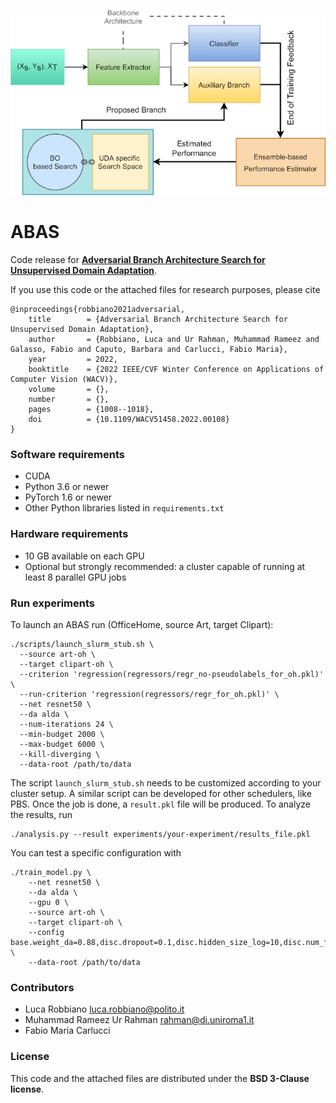 ![ABAS](https://github.com/lr94/abas/blob/master/abas.png?newteaser)

# ABAS

Code release for **[Adversarial Branch Architecture Search for Unsupervised Domain Adaptation](https://arxiv.org/pdf/2102.06679.pdf)**.

If you use this code or the attached files for research purposes, please cite
```
@inproceedings{robbiano2021adversarial,
	title        = {Adversarial Branch Architecture Search for Unsupervised Domain Adaptation},
	author       = {Robbiano, Luca and Ur Rahman, Muhammad Rameez and Galasso, Fabio and Caputo, Barbara and Carlucci, Fabio Maria},
	year         = 2022,
	booktitle    = {2022 IEEE/CVF Winter Conference on Applications of Computer Vision (WACV)},
	volume       = {},
	number       = {},
	pages        = {1008--1018},
	doi          = {10.1109/WACV51458.2022.00108}
}
```

### Software requirements
* CUDA
* Python 3.6 or newer
* PyTorch 1.6 or newer
* Other Python libraries listed in `requirements.txt`

### Hardware requirements
* 10 GB available on each GPU
* Optional but strongly recommended: a cluster capable of running at least 8 parallel GPU jobs

### Run experiments

To launch an ABAS run (OfficeHome, source Art, target Clipart):

```
./scripts/launch_slurm_stub.sh \
  --source art-oh \
  --target clipart-oh \
  --criterion 'regression(regressors/regr_no-pseudolabels_for_oh.pkl)' \
  --run-criterion 'regression(regressors/regr_for_oh.pkl)' \
  --net resnet50 \
  --da alda \
  --num-iterations 24 \
  --min-budget 2000 \
  --max-budget 6000 \
  --kill-diverging \
  --data-root /path/to/data
```

The script `launch_slurm_stub.sh` needs to be customized according to your cluster setup. A similar script can be developed for other schedulers, like PBS.
Once the job is done, a `result.pkl` file will be produced. To analyze the results, run

```
./analysis.py --result experiments/your-experiment/results_file.pkl
```

You can test a specific configuration with

```
./train_model.py \
    --net resnet50 \
    --da alda \
    --gpu 0 \
    --source art-oh \
    --target clipart-oh \
    --config base.weight_da=0.88,disc.dropout=0.1,disc.hidden_size_log=10,disc.num_fc_layers=5,net.bottleneck_size_log=9 \
    --data-root /path/to/data
```

### Contributors

* Luca Robbiano <luca.robbiano@polito.it>
* Muhammad Rameez Ur Rahman <rahman@di.uniroma1.it>
* Fabio Maria Carlucci

### License
This code and the attached files are distributed under the **BSD 3-Clause license**.
